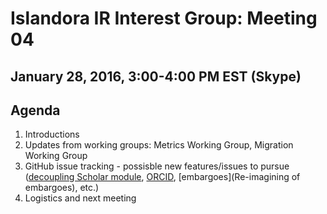 # Islandora IR Interest Group: Meeting 04
## January 28, 2016, 3:00-4:00 PM EST (Skype)

## Agenda
1. Introductions
2. Updates from working groups: Metrics Working Group, Migration Working Group
3. GitHub issue tracking - possisble new features/issues to pursue ([decoupling Scholar module](https://github.com/islandora-interest-groups/Islandora-IR-Interest-Group/issues/8), [ORCID](https://github.com/islandora-interest-groups/Islandora-IR-Interest-Group/issues/10), [embargoes](Re-imagining of embargoes), etc.)
4. Logistics and next meeting
